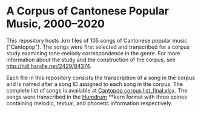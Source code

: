 # A Corpus of Cantonese Popular Music, 2000–2020

This repository hosts .krn files of 105 songs of Cantonese popular music ("Cantopop"). The songs were first selected and transcribed for a corpus study examining tone-melody correspondence in the genre. For more information about the study and the construction of the corpus, see http://hdl.handle.net/2429/84374. 

Each file in this repository consists the transcription of a song in the corpus and is named after a song ID assigned to each song in the corpus. The complete list of songs is available at [Cantopop corpus list_final.xlsx](https://github.com/jasonleeubc/Cantopop-corpus/blob/main/Cantopop%20corpus%20list_final.xlsx). The songs were transcribed in the [Humdrum](https://www.humdrum.org/) **kern format with three spines containing melodic, textual, and phonetic information respectively.
